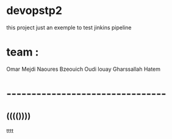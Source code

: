 # devopstp2
 this project just an exemple to test jinkins pipeline 
 
 # team : 
 Omar Mejdi 
 Naoures Bzeouich 
 Oudi louay 
 Gharssallah Hatem 

 # --------------------------------
 (((())))
 ----------------

tttt









 
